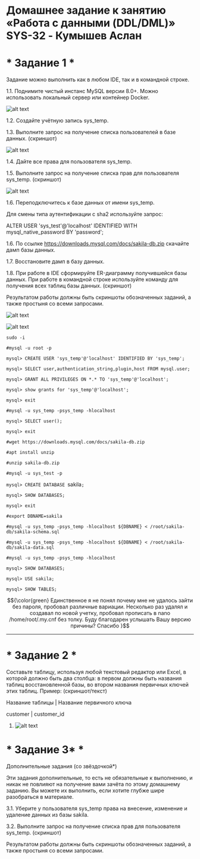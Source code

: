 # **Домашнее задание к занятию «Работа с данными (DDL/DML)» SYS-32 - Кумышев Аслан**

# * Задание 1 *
Задание можно выполнить как в любом IDE, так и в командной строке.

1.1. Поднимите чистый инстанс MySQL версии 8.0+. Можно использовать локальный сервер или контейнер Docker.

 ![alt text](https://github.com/sAslank/-DDL-DML/blob/main/img/Скриншот%2022-09-2024%20020632.jpg)

1.2. Создайте учётную запись sys_temp.

1.3. Выполните запрос на получение списка пользователей в базе данных. (скриншот)

 ![alt text](https://github.com/sAslank/-DDL-DML/blob/main/img/1.3.jpg)

1.4. Дайте все права для пользователя sys_temp.

1.5. Выполните запрос на получение списка прав для пользователя sys_temp. (скриншот)

![alt text](https://github.com/sAslank/-DDL-DML/blob/main/img/1%2C5.jpg)

1.6. Переподключитесь к базе данных от имени sys_temp.

Для смены типа аутентификации с sha2 используйте запрос:

ALTER USER 'sys_test'@'localhost' IDENTIFIED WITH mysql_native_password BY 'password';

1.6. По ссылке https://downloads.mysql.com/docs/sakila-db.zip скачайте дамп базы данных.

1.7. Восстановите дамп в базу данных.

1.8. При работе в IDE сформируйте ER-диаграмму получившейся базы данных. При работе в командной строке используйте команду для получения всех таблиц базы данных. (скриншот)

Результатом работы должны быть скриншоты обозначенных заданий, а также простыня со всеми запросами.
 
 ![alt text](https://github.com/sAslank/-DDL-DML/blob/main/img/1%2C17.jpg)

 ![alt text](https://github.com/sAslank/-DDL-DML/blob/main/img/1%2C7.jpg)

`sudo -i`

`#mysql -u root -p`

`mysql> CREATE USER 'sys_temp'@'localhost' IDENTIFIED BY 'sys_temp';`

`mysql> SELECT user,authentication_string,plugin,host FROM mysql.user;`

`mysql> GRANT ALL PRIVILEGES ON *.* TO 'sys_temp'@'localhost';`

`mysql> show grants for 'sys_temp'@'localhost';`

`mysql> exit`

`#mysql -u sys_temp -psys_temp -hlocalhost`

`mysql> SELECT user();`

`mysql> exit`

`#wget https://downloads.mysql.com/docs/sakila-db.zip`

`#apt install unzip`

`#unzip sakila-db.zip`

`#mysql -u sys_test -p`

`mysql> CREATE DATABASE `sakila`;`

`mysql> SHOW DATABASES;`

`mysql> exit`

`#export DBNAME=sakila`

`#mysql -u sys_temp -psys_temp -hlocalhost ${DBNAME} < /root/sakila-db/sakila-schema.sql`

`#mysql -u sys_temp -psys_temp -hlocalhost ${DBNAME} < /root/sakila-db/sakila-data.sql`

`#mysql -u sys_temp -psys_temp -hlocalhost`

`mysql> SHOW DATABASES;`

`mysql> USE sakila;`

`mysql> SHOW TABLES;`

$${\color{green} Единственное я не понял почему мне не удалось зайти без пароля, пробовал различные вариации. Несколько раз удалял и создавал по новой учетку, пробовал прописать в  nano /home/root/.my.cnf без толку. Буду благодарен услышать Вашу версию причины? Спасибо }$$
 **************************************************************************

# * Задание 2 *

Составьте таблицу, используя любой текстовый редактор или Excel, в которой должно быть два столбца: в первом должны быть названия таблиц восстановленной базы, во втором названия первичных ключей этих таблиц. Пример: (скриншот/текст)

Название таблицы | Название первичного ключа

customer         | customer_id


1. ![alt text](https://github.com/sAslank/-DDL-DML/blob/main/img/Скриншот%2023-09-2024%20030739.jpg)

# * Задание 3* *

Дополнительные задания (со звёздочкой*)

Эти задания дополнительные, то есть не обязательные к выполнению, и никак не повлияют на получение вами зачёта по этому домашнему заданию. Вы можете их выполнить, если хотите глубже шире разобраться в материале.

3.1. Уберите у пользователя sys_temp права на внесение, изменение и удаление данных из базы sakila.

3.2. Выполните запрос на получение списка прав для пользователя sys_temp. (скриншот)

Результатом работы должны быть скриншоты обозначенных заданий, а также простыня со всеми запросами.
